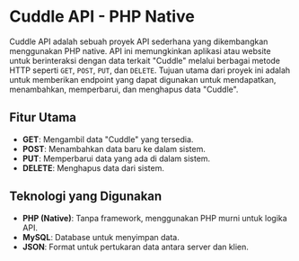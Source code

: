 # Cuddle API - PHP Native

Cuddle API adalah sebuah proyek API sederhana yang dikembangkan menggunakan PHP native. API ini memungkinkan aplikasi atau website untuk berinteraksi dengan data terkait "Cuddle" melalui berbagai metode HTTP seperti `GET`, `POST`, `PUT`, dan `DELETE`. Tujuan utama dari proyek ini adalah untuk memberikan endpoint yang dapat digunakan untuk mendapatkan, menambahkan, memperbarui, dan menghapus data "Cuddle".

## Fitur Utama

- **GET**: Mengambil data "Cuddle" yang tersedia.
- **POST**: Menambahkan data baru ke dalam sistem.
- **PUT**: Memperbarui data yang ada di dalam sistem.
- **DELETE**: Menghapus data dari sistem.

## Teknologi yang Digunakan

- **PHP (Native)**: Tanpa framework, menggunakan PHP murni untuk logika API.
- **MySQL**: Database untuk menyimpan data.
- **JSON**: Format untuk pertukaran data antara server dan klien.
